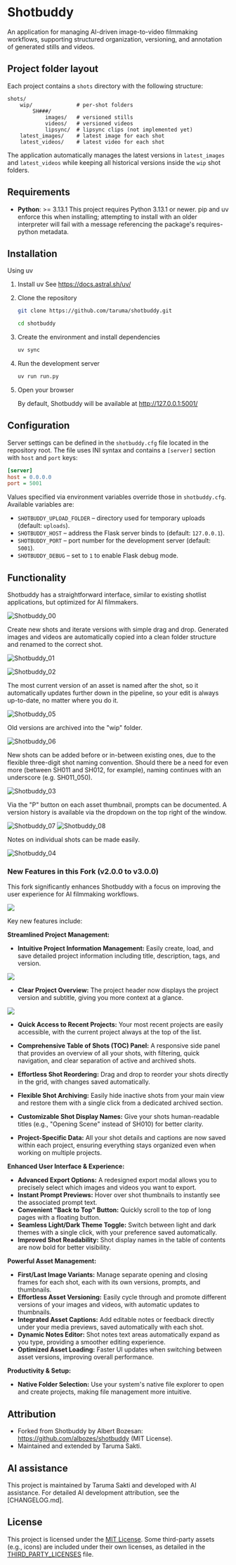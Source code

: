 # Shotbuddy
An application for managing AI-driven image-to-video filmmaking workflows, supporting structured organization, versioning, and annotation of generated stills and videos.

## Project folder layout

Each project contains a `shots` directory with the following structure:

```
shots/
    wip/              # per-shot folders
        SH###/
            images/   # versioned stills
            videos/   # versioned videos
            lipsync/  # lipsync clips (not implemented yet)
    latest_images/    # latest image for each shot
    latest_videos/    # latest video for each shot
```

The application automatically manages the latest versions in `latest_images` and `latest_videos` while keeping all historical versions inside the `wip` shot folders.

## Requirements

- **Python**: >= 3.13.1
  This project requires Python 3.13.1 or newer. pip and uv enforce this when installing; attempting to install with an older interpreter will fail with a message referencing the package's requires-python metadata.

## Installation

Using uv

1. Install uv
   See https://docs.astral.sh/uv/

2. Clone the repository

   ```bash
   git clone https://github.com/taruma/shotbuddy.git
   ```
   ```bash
   cd shotbuddy
   ```

3. Create the environment and install dependencies

   ```bash
   uv sync
   ```

4. Run the development server

   ```bash
   uv run run.py
   ```

5. Open your browser

   By default, Shotbuddy will be available at http://127.0.0.1:5001/

## Configuration

Server settings can be defined in the `shotbuddy.cfg` file located in the
repository root. The file uses INI syntax and contains a `[server]` section with
`host` and `port` keys:

```ini
[server]
host = 0.0.0.0
port = 5001
```

Values specified via environment variables override those in `shotbuddy.cfg`.
Available variables are:

- `SHOTBUDDY_UPLOAD_FOLDER` – directory used for temporary uploads (default:
  `uploads`).
- `SHOTBUDDY_HOST` – address the Flask server binds to (default: `127.0.0.1`).
- `SHOTBUDDY_PORT` – port number for the development server (default: `5001`).
- `SHOTBUDDY_DEBUG` – set to `1` to enable Flask debug mode.

## Functionality
Shotbuddy has a straightforward interface, similar to existing shotlist applications, but optimized for AI filmmakers.

![Shotbuddy_00](https://github.com/user-attachments/assets/d5b00bff-a698-4f55-a3ea-d16192e9e8df)

Create new shots and iterate versions with simple drag and drop. Generated images and videos are automatically copied into a clean folder structure and renamed to the correct shot.

![Shotbuddy_01](https://github.com/user-attachments/assets/adffec41-d2fe-4ca8-b45f-35257a411a3b)

![Shotbuddy_02](https://github.com/user-attachments/assets/e35bc530-cb3b-4a76-a8ab-ca5fda5cf1a9)

The most current version of an asset is named after the shot, so it automatically updates further down in the pipeline, so your edit is always up-to-date, no matter where you do it.

![Shotbuddy_05](https://github.com/user-attachments/assets/8cbbb9cb-8842-4182-a3d4-59cfd0fa45b6)

Old versions are archived into the "wip" folder.

![Shotbuddy_06](https://github.com/user-attachments/assets/1b5f9f52-873b-42ce-9bd1-79976c994691)

New shots can be added before or in-between existing ones, due to the flexible three-digit shot naming convention. Should there be a need for even more (between SH011 and SH012, for example), naming continues with an underscore (e.g. SH011_050).

![Shotbuddy_03](https://github.com/user-attachments/assets/8201d548-8086-4956-9464-ba2f2343b43a)

Via the "P" button on each asset thumbnail, prompts can be documented. A version history is available via the dropdown on the top right of the window.

![Shotbuddy_07](https://github.com/user-attachments/assets/6acd7aaa-c611-47a4-b1c8-6b73f6ae8b12)
![Shotbuddy_08](https://github.com/user-attachments/assets/cf0a4e45-734f-4491-b457-766613ca5132)

Notes on individual shots can be made easily.

![Shotbuddy_04](https://github.com/user-attachments/assets/7567416e-3f4b-42d0-888c-b8296b261616)

### New Features in this Fork (v2.0.0 to v3.0.0)

This fork significantly enhances Shotbuddy with a focus on improving the user experience for AI filmmaking workflows. 

![](https://github.com/user-attachments/assets/98ec6697-9437-4b44-a1f3-6a34c3b38210)

Key new features include:

**Streamlined Project Management:**
*   **Intuitive Project Information Management:** Easily create, load, and save detailed project information including title, description, tags, and version.

![](https://github.com/user-attachments/assets/036ea74c-f148-4e9a-93e3-850093bb1241)

*   **Clear Project Overview:** The project header now displays the project version and subtitle, giving you more context at a glance.

![](https://github.com/user-attachments/assets/87a8915e-14f0-461b-8836-a1bda85b0dd3)

*   **Quick Access to Recent Projects:** Your most recent projects are easily accessible, with the current project always at the top of the list.
*   **Comprehensive Table of Shots (TOC) Panel:** A responsive side panel that provides an overview of all your shots, with filtering, quick navigation, and clear separation of active and archived shots.

*   **Effortless Shot Reordering:** Drag and drop to reorder your shots directly in the grid, with changes saved automatically.
*   **Flexible Shot Archiving:** Easily hide inactive shots from your main view and restore them with a single click from a dedicated archived section. 
*   **Customizable Shot Display Names:** Give your shots human-readable titles (e.g., "Opening Scene" instead of SH010) for better clarity.
*   **Project-Specific Data:** All your shot details and captions are now saved within each project, ensuring everything stays organized even when working on multiple projects.

**Enhanced User Interface & Experience:**
*   **Advanced Export Options:** A redesigned export modal allows you to precisely select which images and videos you want to export.
*   **Instant Prompt Previews:** Hover over shot thumbnails to instantly see the associated prompt text.
*   **Convenient "Back to Top" Button:** Quickly scroll to the top of long pages with a floating button.
*   **Seamless Light/Dark Theme Toggle:** Switch between light and dark themes with a single click, with your preference saved automatically.
*   **Improved Shot Readability:** Shot display names in the table of contents are now bold for better visibility.

**Powerful Asset Management:**
*   **First/Last Image Variants:** Manage separate opening and closing frames for each shot, each with its own versions, prompts, and thumbnails.
*   **Effortless Asset Versioning:** Easily cycle through and promote different versions of your images and videos, with automatic updates to thumbnails.
*   **Integrated Asset Captions:** Add editable notes or feedback directly under your media previews, saved automatically with each shot.
*   **Dynamic Notes Editor:** Shot notes text areas automatically expand as you type, providing a smoother editing experience.
*   **Optimized Asset Loading:** Faster UI updates when switching between asset versions, improving overall performance.

**Productivity & Setup:**
*   **Native Folder Selection:** Use your system's native file explorer to open and create projects, making file management more intuitive.

## Attribution
- Forked from Shotbuddy by Albert Bozesan: https://github.com/albozes/shotbuddy (MIT License).
- Maintained and extended by Taruma Sakti.

## AI assistance
This project is maintained by Taruma Sakti and developed with AI assistance. For detailed AI development attribution, see the [CHANGELOG.md].

## License
This project is licensed under the [MIT License](./LICENSE.txt).
Some third-party assets (e.g., icons) are included under their own licenses, as detailed in the [THIRD_PARTY_LICENSES](./THIRD_PARTY_LICENSES.md) file.
